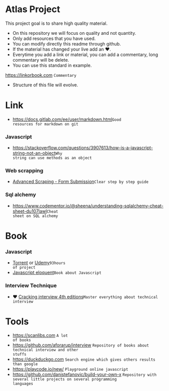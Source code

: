 # Atlas Project
This project goal is to share high quality material.
- On this repository we will focus on quality and not quantity.
- Only add resources that you have used.
- You can modify directly this readme through github.
- If the material has changed your live add an :heart:.
- Everytime you add a link or material, you can add a commentary, long commentary will be delete.
- You can use this standard in example.

https://linkorbook.com <code>Commentary</code>

- Structure of this file will evolve.
  
# Link
* https://docs.gitlab.com/ee/user/markdown.html<code>Good resources for markdown on git</code>
### Javascript
* https://stackoverflow.com/questions/3907613/how-is-a-javascript-string-not-an-object<code>Why string can use methods as an object</code>
### Web scrapping
* [Advanced Scraping - Form Submission](http://jonathansoma.com/lede/foundations-2017/classes/adv-scraping/advanced-scraping-form-submission/)<code>Clear step by step guide</code>
### Sql alchemy
* https://www.codementor.io/@sheena/understanding-sqlalchemy-cheat-sheet-du107lawl<code>Cheat sheet on SQL alchemy</code>
# Book
### Javascript
* [Torrent](https://scanlibs.com/complete-javascript-course-build-projects/) or [Udemy](https://www.udemy.com/course/the-complete-javascript-course/)<code>93hours of project </code>
* [Javascript eloquent](https://eloquentjavascript.net/Eloquent_JavaScript.pdf)<code>Book about Javascript</code>
### Interview Technique
* :heart: [Cracking interview 4th editions](https://github.com/aforarup/interview/blob/master/Interview%20Books/Cracking%20the%20Coding%20Interview%204th%20edition.pdf)<code>Master everything about technical interview</code>

# Tools
* https://scanlibs.com <code>A lot of books</code>
* https://github.com/aforarup/interview  <code>Repository of books about technical interview and other stuffs</code>
* https://duckduckgo.com <code>Search engine which gives others results than google</code>
* https://playcode.io/new/ <code>Playground online javascript</code>
* https://github.com/danistefanovic/build-your-own-x <code>Repository with several little projects on several programming languages</code>
